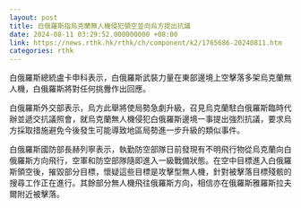 ```yaml
---
layout: post
title: 白俄羅斯指烏克蘭無人機侵犯領空並向烏方提出抗議
date: 2024-08-11 03:29:52.000000000 +08:00
link: https://news.rthk.hk/rthk/ch/component/k2/1765686-20240811.htm
categories: rthk
---
```


白俄羅斯總統盧卡申科表示，白俄羅斯武裝力量在東部邊境上空擊落多架烏克蘭無人機，白俄羅斯將對任何挑釁作出回應。

白俄羅斯外交部表示，烏方此舉將使局勢急劇升級，召見烏克蘭駐白俄羅斯臨時代辦並遞交抗議照會，就烏克蘭無人機侵犯白俄羅斯邊境一事提出強烈抗議，要求烏方採取措施避免今後發生可能導致地區局勢進一步升級的類似事件。
  
白俄羅斯國防部長赫列寧表示，執勤防空部隊日前發現有不明飛行物從烏克蘭向白俄羅斯方向飛行，空軍和防空部隊隨即進入一級戰備狀態。在空中目標進入白俄羅斯領空後，摧毀部分目標，懷疑這些目標是攻擊型無人機，針對被擊落目標殘骸的搜尋工作正在進行。其餘部分無人機飛往俄羅斯方向，相信亦在俄羅斯雅羅斯拉夫爾附近被擊落。
